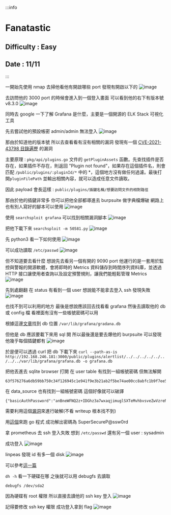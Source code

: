 :::info
# Fanatastic
## Difficulty : Easy
## Date : 11/11
:::

一開始先使用 nmap 去掃他看他有開啟哪些 port 發現有開啟以下的
![image](https://hackmd.io/_uploads/r1Wh7S1Mke.png)

去訪問他的 3000 port 的時候會進入到一個登入畫面 可以看到他的右下有版本號 v8.3.0
![image](https://hackmd.io/_uploads/r1ek4HyGJx.png)

同時去 google 一下了解 Grafana 是什麼，主要是一個開源的 ELK Stack 可視化工具

先去嘗試他的預設帳密 admin/admin 無法登入
![image](https://hackmd.io/_uploads/By_6LHJGyg.png)

那由於知道他的版本號 所以去查看看有沒有相關的漏洞 發現有一個 [CVE-2021-43798 目錄遍歷](https://blog.csdn.net/m0_52923241/article/details/129462736) 的漏洞

主要原理 : `pkg/api/plugins.go` 文件的 `getPluginAssets` 函數。先查找插件是否存在，如果插件不存在，則返回 "Plugin not found"，如果存在這個插件名，則會匹配 `/public/plugins/:pluginId/*` 中的 *，這個地方沒有做任何過濾。最後打開`pluginFilePath` 並輸出相關內容，就可以造成任意文件讀取。

因此 payload 會長這樣 : `public/plugins/插鍵名稱/想要訪問文件的相對路徑`

那由於他的插鍵非常多 你可以把他全部都導進去 burpsuite 做字典檔爆破 網路上也有別人寫好的腳本可以使用
![image](https://hackmd.io/_uploads/ByA23AlzJx.png)

使用 `searchsploit grafana` 可以找到相關漏洞腳本
![image](https://hackmd.io/_uploads/r1EmrJ-zkx.png)

把他下載下來 `searchsploit -m 50581.py`
![image](https://hackmd.io/_uploads/BkqLSJ-fJl.png)

先 python3 看一下如何使用
![image](https://hackmd.io/_uploads/BJ4jrJWfkg.png)

可以成功讀取 `/etc/passwd`
![image](https://hackmd.io/_uploads/SJEtgTpGJl.png)

但不知道要去看什麼 想說先去看另一個有開的 9090 port
他運行的是一套用於監控與警報的開源軟體，會將即時的 Metrics 資料儲存到時間序列資料庫，並透過 HTTP 接口讓使用者查詢以及設定預警規則，讓我們能輕鬆管理 Metrics 
![image](https://hackmd.io/_uploads/SJ59v0zfke.png)

先到處翻翻 在 status 有看到一個 user 想說能不能拿去登入 ssh 發現失敗
![image](https://hackmd.io/_uploads/HkvTuCfM1g.png)

也找不到可以利用的地方 最後是想說應該回去找看看 grafana 然後去讀取他的 db 或 config 檔 看裡面有沒有一些帳號密碼可以用 

根據這邊[文章](https://stackoverflow.com/questions/65860003/physical-location-of-grafana-dashboards)找到 db 位置 `/var/lib/grafana/gradana.db`

但他是 db 應該要載下來用 sql 開 所以最後還是要去爆他的 burpsuite
可以發現他幾乎每個插鍵都有
![image](https://hackmd.io/_uploads/H1g7f1mfJx.png)

於是便可以透過 curl 把 db 下載下來 `curl --path-as-is http://192.168.246.181:3000/public/plugins/alertlist/../../../../../../../../var/lib/grafana/grafana.db -o grafana.db`

把他丟進去 sqlite browser 打開
在 user table 有找到一組帳號密碼 但無法解開
```
63f576276a6db59bb750c34f126945c1e941f9e3b21ab2f5be74ae00cc8abfc1b9f7ee5840f9abdae46efc0ee5350bd65aa8
```
在 data_source 也有找到一組帳號密碼
這個好像就可以破譯
```
{"basicAuthPassword":"anBneWFNQ2z+IDGhz3a7wxaqjimuglSXTeMvhbvsveZwVzreNJSw+hsV4w=="}
```

需要利用這個[漏洞](https://github.com/jas502n/Grafana-CVE-2021-43798?source=post_page-----b14a6e535e1f--------------------------------)來進行破解(不看 writeup 根本找不到)

用[這個](https://goplay.tools/)來跑 go 程式 成功解出密碼為 SuperSecureP@ssw0rd

拿 prometheus 去 ssh 登入失敗 想到 `/etc/passwd` 還有另一個 user : sysadmin

成功登入
![image](https://hackmd.io/_uploads/S1Mrbp6zyg.png)

linpeas 發現 id 有多一個 disk
![image](https://hackmd.io/_uploads/S1yhBaTGkg.png)

可以參考[這一篇](https://vk9-sec.com/disk-group-privilege-escalation/?source=post_page-----b14a6e535e1f--------------------------------)

`dh -h` 看一下硬碟在哪 之後就可以用 debugfs 去讀取
```
debugfs /dev/sda2
```

因為硬碟有 root 權限 所以直接去讀他的 ssh key 登入
![image](https://hackmd.io/_uploads/Syleitaafyx.png)

記得要修改 ssh key 權限 成功登入拿到 flag
![image](https://hackmd.io/_uploads/r1Swq6aGJl.png)
